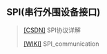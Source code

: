 ## SPI(串行外围设备接口)

> [[CSDN]](https://blog.csdn.net/u010632165/article/details/109460814?ops_request_misc=%257B%2522request%255Fid%2522%253A%2522171349489616800182796459%2522%252C%2522scm%2522%253A%252220140713.130102334..%2522%257D&request_id=171349489616800182796459&biz_id=0&utm_medium=distribute.pc_search_result.none-task-blog-2~all~top_positive~default-1-109460814-null-null.142^v100^pc_search_result_base1&utm_term=spi&spm=1018.2226.3001.4187https:/) SPI协议详解
>
> [[WIKI]](https://en.wikipedia.org/wiki/Serial_Peripheral_Interface) SPI_communication
